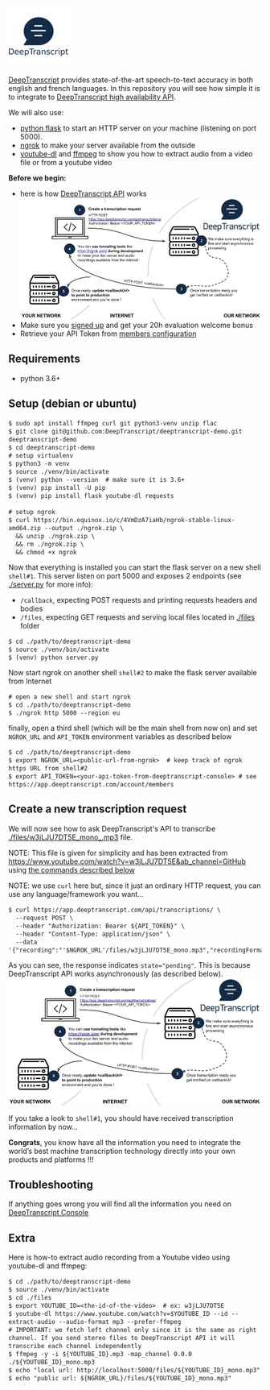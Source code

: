 ![database structure](./docs/logo.png)

[DeepTranscript](https://www.deeptranscript.com) provides state-of-the-art speech-to-text accuracy in both english and french languages.
In this repository you will see how simple it is to integrate to [DeepTranscript high availability API](https://app.deeptranscript.com/documentation).

We will also use:
 - [python flask](https://flask.palletsprojects.com/en/2.0.x/) to start an HTTP server on your machine (listening on port 5000).
 - [ngrok](https://ngrok.com/) to make your server available from the outside
 - [youtube-dl](https://youtube-dl.org/) and [ffmpeg](https://www.ffmpeg.org/) to show you how to extract audio from a video file or from a youtube video



__Before we begin:__
 - here is how [DeepTranscript API](https://app.deeptranscript.com/documentation) works
   ![Integration workflow](./docs/api-overview.jpg)
 - Make sure you [signed up](https://app.deeptranscript.com/signup) and get your 20h evaluation welcome bonus
 - Retrieve your API Token from [members configuration](https://app.deeptranscript.com/account/members)


## Requirements
 - python 3.6+

## Setup (debian or ubuntu)
```shell
$ sudo apt install ffmpeg curl git python3-venv unzip flac
$ git clone git@github.com:DeepTranscript/deeptranscript-demo.git deeptranscript-demo 
$ cd deeptranscript-demo
# setup virtualenv
$ python3 -m venv
$ source ./venv/bin/activate
$ (venv) python --version  # make sure it is 3.6+
$ (venv) pip install -U pip
$ (venv) pip install flask youtube-dl requests

# setup ngrok
$ curl https://bin.equinox.io/c/4VmDzA7iaHb/ngrok-stable-linux-amd64.zip --output ./ngrok.zip \
  && unzip ./ngrok.zip \
  && rm ./ngrok.zip \
  && chmod +x ngrok  
```

Now that everything is installed you can start the flask server on a new shell `shell#1`. 
This server listen on port 5000 and exposes 2 endpoints (see [./server.py](./server.py) for more info):
 - `/callback`, expecting POST requests and printing requests headers and bodies
 - `/files`, expecting GET requests and serving local files located in [./files](./files) folder
```shell
$ cd ./path/to/deeptranscript-demo
$ source ./venv/bin/activate
$ (venv) python server.py
```

Now start ngrok on another shell `shell#2` to make the flask server available from Internet
```shell
# open a new shell and start ngrok
$ cd ./path/to/deeptranscript-demo
$ ./ngrok http 5000 --region eu
```

finally, open a third shell (which will be the main shell from now on) and set `NGROK_URL` and `API_TOKEN` environment variables as described below
```shell
$ cd ./path/to/deeptranscript-demo
$ export NGROK_URL=<public-url-from-ngrok>  # keep track of ngrok https URL from shell#2
$ export API_TOKEN=<your-api-token-from-deeptranscript-console> # see https://app.deeptranscript.com/account/members
``` 

## Create a new transcription request
We will now see how to ask DeepTranscript's API to transcribe [./files/w3jLJU7DT5E_mono_.mp3](./files/w3jLJU7DT5E_mono.mp3) file. 

NOTE: This file is given for simplicity and has been extracted from https://www.youtube.com/watch?v=w3jLJU7DT5E&ab_channel=GitHub using [the commands described below]()

NOTE: we use `curl` here but, since it just an ordinary HTTP request, you can use any language/framework you want…

```shell
$ curl https://app.deeptranscript.com/api/transcriptions/ \
  --request POST \
  --header "Authorization: Bearer ${API_TOKEN}" \
  --header "Content-Type: application/json" \
  --data '{"recording":"'$NGROK_URL'/files/w3jLJU7DT5E_mono.mp3","recordingFormat":"mp3","callbackUrl":"'$NGROK_URL'/callback","language":"'$LANGUAGE'"}' 
```

As you can see, the response indicates `state="pending"`. This is because DeepTranscript API works asynchronously (as described below).
![Integration workflow](./docs/api-overview.jpg)

If you take a look to `shell#1`, you should have received transcription information by now…

**Congrats**, you know have all the information you need to integrate the world’s best machine transcription technology directly into your own products and platforms !!!

## Troubleshooting
If anything goes wrong you will find all the information you need on [DeepTranscript Console](https://app.deeptranscript.com)


## Extra
Here is how-to extract audio recording from a Youtube video using youtube-dl and ffmpeg:
```shell
$ cd ./path/to/deeptranscript-demo
$ source ./venv/bin/activate
$ cd ./files
$ export YOUTUBE_ID=<the-id-of-the-video>  # ex: w3jLJU7DT5E
$ youtube-dl https://www.youtube.com/watch?v=$YOUTUBE_ID --id --extract-audio --audio-format mp3 --prefer-ffmpeg
# IMPORTANT: we fetch left channel only since it is the same as right channel. If you send stereo files to DeepTranscript API it will transcribe each channel independently
$ ffmpeg -y -i ${YOUTUBE_ID}.mp3 -map_channel 0.0.0 ./${YOUTUBE_ID}_mono.mp3
$ echo "local url: http://localhost:5000/files/${YOUTUBE_ID}_mono.mp3"
$ echo "public url: ${NGROK_URL}/files/${YOUTUBE_ID}_mono.mp3"
```
